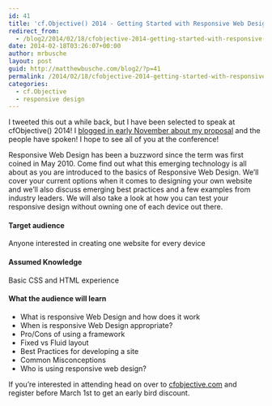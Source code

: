 ```yaml
---
id: 41
title: 'cf.Objective() 2014 - Getting Started with Responsive Web Design'
redirect_from:
  - /blog2/2014/02/18/cfobjective-2014-getting-started-with-responsive-web-design/
date: 2014-02-18T03:26:07+00:00
author: mrbusche
layout: post
guid: http://matthewbusche.com/blog2/?p=41
permalink: /2014/02/18/cfobjective-2014-getting-started-with-responsive-web-design/
categories:
  - cf.Objective
  - responsive design
---
```

I tweeted this out a while back, but I have been selected to speak at cfObjective() 2014! I [blogged in early November about my proposal](http://matthewbusche.com/blog/index.cfm/2013/11/3/cfObjective-Proposal--Getting-started-with-Responsive-Web-Design) and the people have spoken! I hope to see all of you at the conference!

Responsive Web Design has been a buzzword since the term was first coined in May 2010. Come find out what this emerging technology is all about as you are introduced to the basics of Responsive Web Design. We&#8217;ll cover your current options when it comes to designing your own website and we&#8217;ll also discuss emerging best practices and a few examples from industry leaders. We will also take a look at how you can test your responsive design without owning one of each device out there.

#### Target audience

Anyone interested in creating one website for every device

#### Assumed Knowledge

Basic CSS and HTML experience

#### What the audience will learn

  * What is responsive Web Design and how does it work
  * When is responsive Web Design appropriate?
  * Pro/Cons of using a framework
  * Fixed vs Fluid layout
  * Best Practices for developing a site
  * Common Misconceptions
  * Who is using responsive web design?

If you&#8217;re interested in attending head on over to [cfobjective.com](http://www.cfobjective.com/) and register before March 1st to get an early bird discount.